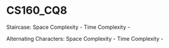 # CS160_CQ8

Staircase:
Space Complexity - 
Time Complexity - 

Alternating Characters:
Space Complexity - 
Time Complexity - 
